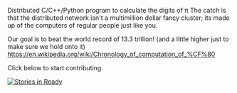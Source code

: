 Distributed C/C++/Python program to calculate the digits of π 
The catch is that the distributed network isn't a multimillion dollar fancy cluster; its made up of the computers of regular people just like you.

Our goal is to beat the world record of 13.3 trillion!
(and a little higher just to make sure we hold onto it)
https://en.wikipedia.org/wiki/Chronology_of_computation_of_%CF%80

Click below to start contributing.

[![Stories in Ready](https://badge.waffle.io/patrickgrad/piproject.png?label=ready&title=Ready)](http://waffle.io/patrickgrad/piproject)
